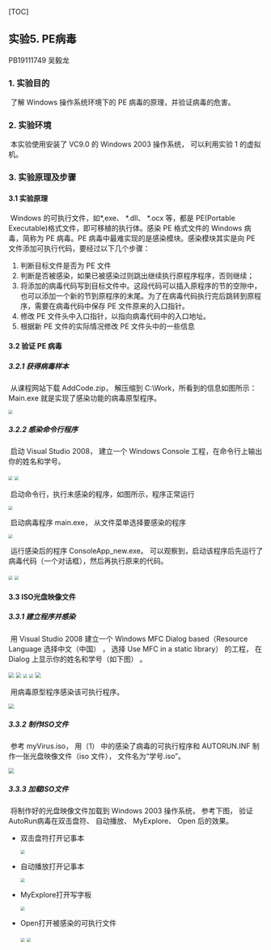[TOC]



## 实验5. PE病毒

PB19111749 吴毅龙



### 1. 实验目的

​		了解 Windows 操作系统环境下的 PE 病毒的原理，并验证病毒的危害。  



### 2. 实验环境

​		本实验使用安装了 VC9.0 的 Windows 2003 操作系统， 可以利用实验 1 的虚拟机。  



### 3. 实验原理及步骤

#### 3.1 实验原理

​		Windows 的可执行文件，如*,exe、 *.dll、 *.ocx 等，都是 PE(Portable Executable)格式文件，即可移植的执行体。感染 PE 格式文件的 Windows 病毒，简称为 PE 病毒。PE 病毒中最难实现的是感染模块。感染模块其实是向 PE 文件添加可执行代码，要经过以下几个步骤：

1. 判断目标文件是否为 PE 文件
2.  判断是否被感染，如果已被感染过则跳出继续执行原程序程序，否则继续；
3.  将添加的病毒代码写到目标文件中。这段代码可以插入原程序的节的空隙中，也可以添加一个新的节到原程序的末尾。为了在病毒代码执行完后跳转到原程序，需要在病毒代码中保存 PE 文件原来的入口指针。
4. 修改 PE 文件头中入口指针，以指向病毒代码中的入口地址。
5. 根据新 PE 文件的实际情况修改 PE 文件头中的一些信息  

#### 3.2 验证 PE 病毒  

##### 3.2.1 获得病毒样本  

​		从课程网站下载 AddCode.zip， 解压缩到 C:\Work，所看到的信息如图所示：Main.exe 就是实现了感染功能的病毒原型程序。  

<img src="F:\Study_Sources\2022spring\信息安全导论\Lab\Lab5\images\1.获得病毒样本.jpg" style="zoom:50%;" />

##### 3.2.2 感染命令行程序  

​		启动 Visual Studio 2008， 建立一个 Windows Console 工程，在命令行上输出你的姓名和学号。

<img src="F:\Study_Sources\2022spring\信息安全导论\Lab\Lab5\images\2.1启动VS2008.jpg" style="zoom:50%;" />

<img src="F:\Study_Sources\2022spring\信息安全导论\Lab\Lab5\images\2.2.jpg" style="zoom:50%;" />

​		启动命令行，执行未感染的程序，如图所示，程序正常运行

<img src="F:\Study_Sources\2022spring\信息安全导论\Lab\Lab5\images\2.3.jpg" style="zoom:50%;" />

​		启动病毒程序 main.exe， 从文件菜单选择要感染的程序

<img src="F:\Study_Sources\2022spring\信息安全导论\Lab\Lab5\images\2.4.jpg" style="zoom:50%;" />

​		运行感染后的程序 ConsoleApp_new.exe。 可以观察到，启动该程序后先运行了病毒代码（一个对话框），然后再执行原来的代码。  

<img src="F:\Study_Sources\2022spring\信息安全导论\Lab\Lab5\images\2.5.jpg" style="zoom:50%;" />

<img src="F:\Study_Sources\2022spring\信息安全导论\Lab\Lab5\images\2.6.jpg" style="zoom:50%;" />

#### 3.3 ISO光盘映像文件  

##### 3.3.1 建立程序并感染

​		用 Visual Studio 2008 建立一个 Windows MFC Dialog based（Resource Language 选择中文（中国） ， 选择 Use MFC in a static library） 的工程， 在 Dialog 上显示你的姓名和学号（如下图） 。 

<img src="F:\Study_Sources\2022spring\信息安全导论\Lab\Lab5\images\3.1.jpg" style="zoom: 67%;" />

<img src="F:\Study_Sources\2022spring\信息安全导论\Lab\Lab5\images\3.2.jpg" style="zoom:67%;" />

<img src="F:\Study_Sources\2022spring\信息安全导论\Lab\Lab5\images\3.3.jpg" style="zoom: 50%;" />

<img src="F:\Study_Sources\2022spring\信息安全导论\Lab\Lab5\images\3.4.jpg" style="zoom: 50%;" />

<img src="F:\Study_Sources\2022spring\信息安全导论\Lab\Lab5\images\3.5.jpg" style="zoom: 67%;" />

​		用病毒原型程序感染该可执行程序。

<img src="F:\Study_Sources\2022spring\信息安全导论\Lab\Lab5\images\3.6.jpg" style="zoom:67%;" />

##### 3.3.2 制作ISO文件

​		参考 myVirus.iso， 用（1） 中的感染了病毒的可执行程序和 AUTORUN.INF 制作一张光盘映像文件（iso 文件）， 文件名为“学号.iso”。  

<img src="F:\Study_Sources\2022spring\信息安全导论\Lab\Lab5\images\Snipaste_2022-05-18_22-16-07.jpg" style="zoom: 67%;" />

##### 3.3.3 加载ISO文件

​		将制作好的光盘映像文件加载到 Windows 2003 操作系统， 参考下图， 验证 AutoRun病毒在双击盘符、 自动播放、 MyExplore、 Open 后的效果。

* 双击盘符打开记事本

  <img src="F:\Study_Sources\2022spring\信息安全导论\Lab\Lab5\images\5.2.jpg" style="zoom:50%;" />

* 自动播放打开记事本

  <img src="F:\Study_Sources\2022spring\信息安全导论\Lab\Lab5\images\5.2.jpg" style="zoom:50%;" />

* MyExplore打开写字板

  <img src="F:\Study_Sources\2022spring\信息安全导论\Lab\Lab5\images\5.3.jpg" style="zoom:50%;" />

* Open打开被感染的可执行文件

  <img src="F:\Study_Sources\2022spring\信息安全导论\Lab\Lab5\images\5.5.1.jpg" style="zoom:50%;" />

  <img src="F:\Study_Sources\2022spring\信息安全导论\Lab\Lab5\images\5.5.2.jpg" style="zoom:50%;" />



